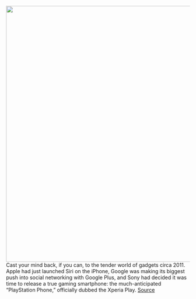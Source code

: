 <img src='https://cdn.vox-cdn.com/thumbor/lMRRNijJVjHsX4NEWBWpMuqj4AI=/0x0:790x593/1200x800/filters:focal(332x234:458x360)/cdn.vox-cdn.com/uploads/chorus_image/image/67454222/sony_xperia_play_2_prototype_4.0.jpg' width='700px' /><br/>
Cast your mind back, if you can, to the tender world of gadgets circa 2011. Apple had just launched Siri on the iPhone, Google was making its biggest push into social networking with Google Plus, and Sony had decided it was time to release a true gaming smartphone: the much-anticipated “PlayStation Phone,” officially dubbed the Xperia Play.
<a href='https://www.theverge.com/2020/9/23/21452167/sony-xperia-play-2-playstation-phone-prototype-concept-leaked-images'> Source <a/>
